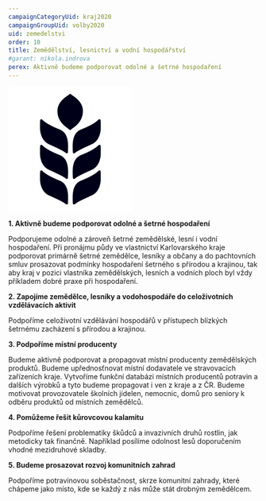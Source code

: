 ```yaml
---
campaignCategoryUid: kraj2020
campaignGroupUid: volby2020
uid: zemedelstvi
order: 10
title: Zemědělství, lesnictví a vodní hospodářství
#garant: nikola.indrova
perex: Aktivně budeme podporovat odolné a šetrné hospodaření
---
```


![](/assets/img/program2020/10_zemedelstvi.png)

**1.  Aktivně budeme podporovat odolné a šetrné hospodaření**
    
Podporujeme odolné a zároveň šetrné zemědělské, lesní i vodní hospodaření. Při pronájmu půdy ve vlastnictví Karlovarského kraje podporovat primárně šetrné zemědělce, lesníky a občany a do pachtovních smluv prosazovat podmínky hospodaření šetrného s přírodou a krajinou, tak aby kraj v pozici vlastníka zemědělských, lesních a vodních ploch byl vždy příkladem dobré praxe při hospodaření.
    
**2.  Zapojíme zemědělce, lesníky a vodohospodáře do celoživotních vzdělávacích aktivit**
    
Podpoříme celoživotní vzdělávání hospodářů v přístupech blízkých šetrnému zacházení s přírodou a krajinou.
    
**3.  Podpoříme místní producenty**
    
Budeme aktivně podporovat a propagovat místní producenty zemědělských produktů. Budeme upřednosťnovat místní dodavatele ve stravovacích zařízeních kraje. Vytvoříme funkční databázi místních producentů potravin a dalších výrobků a tyto budeme propagovat i ven z kraje a z ČR. Budeme motivovat provozovatele školních jídelen, nemocnic, domů pro seniory k odběru produktů od místních zemědělců.
    
**4.  Pomůžeme řešit kůrovcovou kalamitu**
    
Podpoříme řešení problematiky škůdců a invazivních druhů rostlin, jak metodicky tak finančně. Například posílíme odolnost lesů doporučením vhodné mezidruhové skladby.
 
**5.  Budeme prosazovat rozvoj komunitních zahrad**
    
Podpoříme potravinovou soběstačnost, skrze komunitní zahrady, které chápeme jako místo, kde se každý z nás může stát drobným zemědělcem.
